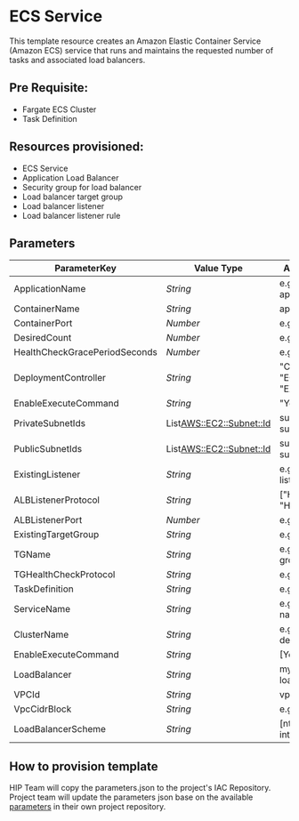 # ECS Service

This template resource creates an Amazon Elastic Container Service (Amazon ECS) service that runs and maintains the requested number of tasks and associated load balancers.

## Pre Requisite:
* Fargate ECS Cluster
* Task Definition

## Resources provisioned:
* ECS Service
* Application Load Balancer
* Security group for load balancer
* Load balancer target group
* Load balancer listener
* Load balancer listener rule

## Parameters

|ParameterKey  | Value Type | Allowed Values  | 
|---|---|---|
| ApplicationName               |   <i>String</i>               |   e.g my-application              |
| ContainerName                 |   <i>String</i>               |   ap-southeast-1                  | 
| ContainerPort                 |   <i>Number</i>               |   e.g 80                          |
| DesiredCount                  |   <i>Number</i>               |   e.g 1                           |
| HealthCheckGracePeriodSeconds |   <i>Number</i>               |   e.g 60                          |
| DeploymentController          |   <i>String</i>               |   "CODE_DEPLOY", "ECS", "EXTERNAL"| 
| EnableExecuteCommand          |   <i>String</i>               |  "Yes", "No"                      | 
| PrivateSubnetIds              | List<AWS::EC2::Subnet::Id>    |  subnet-123, subnet-456           | 
| PublicSubnetIds               | List<AWS::EC2::Subnet::Id>    |  subnet-123, subnet-456           | 
| ExistingListener              |   <i>String</i>               |   e.g existing-alb-listener       | 
| ALBListenerProtocol           |   <i>String</i>               |   ["HTTP", "HTTPS"]               | 
| ALBListenerPort               |   <i>Number</i>               |   e.g 80                          | 
| ExistingTargetGroup           |   <i>String</i>               |   e.g existing-tg                 | 
| TGName                        |   <i>String</i>               |   e.g my-target-group             | 
| TGHealthCheckProtocol         |   <i>String</i>               |   e.g HTTP                        | 
| TaskDefinition                |   <i>String</i>               |   e.g my-httpd:2                  | 
| ServiceName                   |   <i>String</i>               |   e.g my-ecs-name                 | 
| ClusterName                   |   <i>String</i>               |   e.g ecs-develop-cluster         | 
| EnableExecuteCommand          |   <i>String</i>               |   [Yes, No]                       | 
| LoadBalancer                  |   <i>String</i>               |   my-existing-load-balancer       | 
| VPCId                         |   <i>String</i>               |   vpc-123456                      | 
| VpcCidrBlock                  |   <i>String</i>               |   e.g 10.0.0.0/16                 | 
| LoadBalancerScheme            |   <i>String</i>               |   [nternet-facing, internal ]     | 

## How to provision template

HIP Team will copy the parameters.json to the project's IAC Repository. Project team will update the parameters json base on the available [parameters](#parameters-and-its-valid-values) in their own project repository.